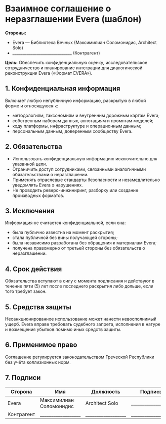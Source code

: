 <!--
 * SPDX-License-Identifier: LicenseRef-EVERA-OKL-1.0
 * © 2025 Evera.world | Maximian Solomonidis (Architect Solo)
 * Part of the Evera Dialogical Reconstruction System (“EVERA Format”).
 * Non-commercial use only. No derivatives. No model training or format replication without written permission.
-->
# Взаимное соглашение о неразглашении Evera (шаблон)

**Стороны:**
- Evera — Библиотека Вечных (Максимилиан Соломонидис, Architect Solo)
- ______________________________ (Контрагент)

**Цель:**
Обеспечить конфиденциальную оценку, исследовательское сотрудничество и планирование интеграции для диалогической реконструкции Evera («Формат EVERA»).

## 1. Конфиденциальная информация
Включает любую непубличную информацию, раскрытую в любой форме и относящуюся к:
- методологиям, таксономиям и внутренним дорожным картам Evera;
- собственным наборам данных, аннотациям и промптам моделей;
- коду платформы, инфраструктуре и операционным данным;
- персональным данным, доверенным сообществу Evera.

## 2. Обязательства
- Использовать конфиденциальную информацию исключительно для указанной цели.
- Ограничить доступ сотрудниками, связанными аналогичными обязательствами о неразглашении.
- Применять отраслевые стандарты безопасности и незамедлительно уведомлять Evera о нарушениях.
- Не проводить реверс-инжиниринг, разборку или создание производных форматов.

## 3. Исключения
Информация не считается конфиденциальной, если она:
- была публично известна на момент раскрытия;
- стала публичной без вины получающей стороны;
- была независимо разработана без обращения к материалам Evera;
- получена правомерно от третьей стороны без обязательств о неразглашении.

## 4. Срок действия
Обязательства вступают в силу с момента подписания и действуют в течение пяти (5) лет после последнего раскрытия либо дольше, если того требует закон.

## 5. Средства защиты
Несанкционированное использование может нанести невосполнимый ущерб. Evera вправе требовать судебного запрета, исполнения в натуре и возмещения убытков помимо иных средств защиты.

## 6. Применимое право
Соглашение регулируется законодательством Греческой Республики без учёта коллизионных норм.

## 7. Подписи

| Сторона | Имя | Должность | Подпись | Дата |
|---------|-----|-----------|---------|------|
| Evera | Максимилиан Соломонидис | Architect Solo | __________________ | __________ |
| Контрагент | __________________ | __________________ | __________________ | __________ |
